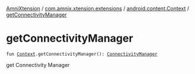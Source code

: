 [AmniXtension](../../index.md) / [com.amnix.xtension.extensions](../index.md) / [android.content.Context](index.md) / [getConnectivityManager](./get-connectivity-manager.md)

# getConnectivityManager

`fun `[`Context`](https://developer.android.com/reference/android/content/Context.html)`.getConnectivityManager(): `[`ConnectivityManager`](https://developer.android.com/reference/android/net/ConnectivityManager.html)

get Connectivity Manager

